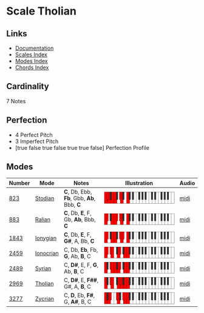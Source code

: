# Scale Tholian

## Links

- [Documentation](index.md)
- [Scales Index](Scales.md)
- [Modes Index](Modes.md)
- [Chords Index](Chords.md)

## Cardinality

7 Notes

## Perfection

- 4 Perfect Pitch
- 3 Imperfect Pitch
- [true false true false true true false] Perfection Profile

## Modes

| Number | Mode | Notes | Illustration | Audio |
|--------|------|-------|--------------|-------|
| [823](https://ianring.com/musictheory/scales/823) | [Stodian](ModeStodian.md) | **C**, Db, Ebb, **Fb**, Gbb, **Ab**, Bbb, **C** | ![CNaturalStodian](ModeCNaturalStodian.png) | [midi](https://github.com/edipermadi/music/blob/main/docs/ModeCNaturalStodian.mid?raw=true) | 
| [883](https://ianring.com/musictheory/scales/883) | [Ralian](ModeRalian.md) | **C**, Db, **E**, F, Gb, **Ab**, Bbb, **C** | ![CNaturalRalian](ModeCNaturalRalian.png) | [midi](https://github.com/edipermadi/music/blob/main/docs/ModeCNaturalRalian.mid?raw=true) | 
| [1843](https://ianring.com/musictheory/scales/1843) | [Ionygian](ModeIonygian.md) | **C**, Db, **E**, F, **G#**, A, Bb, **C** | ![CNaturalIonygian](ModeCNaturalIonygian.png) | [midi](https://github.com/edipermadi/music/blob/main/docs/ModeCNaturalIonygian.mid?raw=true) | 
| [2459](https://ianring.com/musictheory/scales/2459) | [Ionocrian](ModeIonocrian.md) | C, Db, **Eb**, Fb, **G**, Ab, **B**, C | ![CNaturalIonocrian](ModeCNaturalIonocrian.png) | [midi](https://github.com/edipermadi/music/blob/main/docs/ModeCNaturalIonocrian.mid?raw=true) | 
| [2489](https://ianring.com/musictheory/scales/2489) | [Syrian](ModeSyrian.md) | C, **D#**, E, F, **G**, Ab, **B**, C | ![CNaturalSyrian](ModeCNaturalSyrian.png) | [midi](https://github.com/edipermadi/music/blob/main/docs/ModeCNaturalSyrian.mid?raw=true) | 
| [2969](https://ianring.com/musictheory/scales/2969) | [Tholian](ModeTholian.md) | C, **D#**, E, **F##**, G#, A, **B**, C | ![CNaturalTholian](ModeCNaturalTholian.png) | [midi](https://github.com/edipermadi/music/blob/main/docs/ModeCNaturalTholian.mid?raw=true) | 
| [3277](https://ianring.com/musictheory/scales/3277) | [Zycrian](ModeZycrian.md) | C, **D**, Eb, **F#**, G, **A#**, B, C | ![CNaturalZycrian](ModeCNaturalZycrian.png) | [midi](https://github.com/edipermadi/music/blob/main/docs/ModeCNaturalZycrian.mid?raw=true) | 
